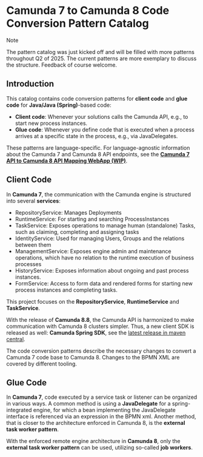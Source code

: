 # Camunda 7 to Camunda 8 Code Conversion Pattern Catalog

> [!NOTE]  
> The pattern catalog was just kicked off and will be filled with more patterns throughout Q2 of 2025. The current patterns are more exemplary to discuss the structure. Feedback of course welcome.

## Introduction

This catalog contains code conversion patterns for **client code** and **glue code** for **Java/Java (Spring)**-based code:

-   **Client code**: Whenever your solutions calls the Camunda API, e.g., to start new process instances.
-   **Glue code**: Whenever you define code that is executed when a process arrives at a specific state in the process, e.g., via JavaDelegates.

These patterns are language-specific. For language-agnostic information about the Camunda 7 and Camunda 8 API endpoints, see the **[Camunda 7 API to Camunda 8 API Mapping WebApp (WIP)](https://camunda-community-hub.github.io/camunda-7-to-8-code-conversion/)**.

## Client Code

In **Camunda 7**, the communication with the Camunda engine is structured into several **services**:

-   RepositoryService: Manages Deployments
-   RuntimeService: For starting and searching ProcessInstances
-   TaskService: Exposes operations to manage human (standalone) Tasks, such as claiming, completing and assigning tasks
-   IdentityService: Used for managing Users, Groups and the relations between them
-   ManagementService: Exposes engine admin and maintenance operations, which have no relation to the runtime execution of business processes
-   HistoryService: Exposes information about ongoing and past process instances.
-   FormService: Access to form data and rendered forms for starting new process instances and completing tasks.

This project focuses on the **RepositoryService**, **RuntimeService** and **TaskService**.

With the release of **Camunda 8.8**, the Camunda API is harmonized to make communication with Camunda 8 clusters simpler. Thus, a new client SDK is released as well: **Camunda Spring SDK**, see the [latest release in maven central](https://mvnrepository.com/artifact/io.camunda/spring-boot-starter-camunda-sdk).

The code conversion patterns describe the necessary changes to convert a Camunda 7 code base to Camunda 8. Changes to the BPMN XML are covered by different tooling.

## Glue Code

In **Camunda 7**, code executed by a service task or listener can be organized in various ways. A common method is using a **JavaDelegate** for a spring-integrated engine, for which a bean implementing the JavaDelegate interface is referenced via an expression in the BPMN xml. Another method, that is closer to the architecture enforced in Camunda 8, is the **external task worker pattern**.

With the enforced remote engine architecture in **Camunda 8**, only the **external task worker pattern** can be used, utilizing so-called **job workers**.
